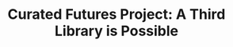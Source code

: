 ---
clir_id: pub179
layout: report
title: "Curated Futures Project: A Third Library is Possible"
isbn: 
eric: 
doi: 
subjects: 
authors: 
    - Day, Faithe
    - Smith, Synatra
    - Eyre, Jodi Reeves 
    - MacLachlan, John 
    - Williford, Christa
pub_date: 2022-02-01
html_only: true
description: "The [Curated Futures Project](https://futures.clir.org/) is a guide for professionals in galleries, libraries, archives, and museums to navigate beyond discussions of decolonizing collecting institutions to begin taking practical steps to enact change.


Organized and edited by CLIR [Postdoctoral Fellows](https://postdoc.clir.org/) and alumni Faithe Day, Synatra Smith, Jodi Reeves Eyre, John MacLachlan, and Christa Williford, the project is the first in a series of collaborations that respond to the theme, “A Third Library is Possible.” The theme draws from the possibilities of the “third university,” a notion developed by la paperson in the book, *[A Third University is Possible](https://www.upress.umn.edu/book-division/books/a-third-university-is-possible)*.


Contributors to five collaborative projects use a variety of mediums, including podcasts, gaming, and mapping visualizations, to speculate about aligning academic libraries with social impact. The projects include:


* [Geographies of Engaged Digital Scholarship: Remaking Space and Place in the Academic Library](https://futures.clir.org/space-and-place/), by Rachel Starry, Marta Brunner, Matthew Sisk, and Sean Tennant

* [FLAME—Future Libraries, Archives, and Museums in Excavation—a Podcast Series](https://futures.clir.org/flame/), by Jennifer Grayburn, Petrouchka Moïse, Ece Turnator, and Laura Wilson

* [Game-Based Design for Inclusive and Accessible Digital Exhibits](https://futures.clir.org/game-based-design/), by Rebecca Y. Bayeck, Smiti Nathan, and Alex Wermer-Colan

* [Visualizing Scholarship as Social Change](https://futures.clir.org/scholarship-for-social-change/), by Justin Schell

* [The Third Library and the Commons](https://futures.clir.org/the-third-library-the-commons/), by Annie Johnson, Carrie Johnston, and Aditya Ranganath


The Curated Futures Project is the third installment of the CLIR Collaborative Writing Project; previous publications were [The Process of Discovery](https://doi.org/10.5281/zenodo.7805460) and [A Splendid Torch](https://doi.org/10.5281/zenodo.7805875). Unlike the earlier works, the current project’s authors began their work knowing that in-person engagement would be impossible."
files:
---